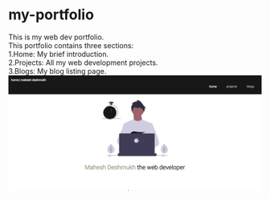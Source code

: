 # my-portfolio
This is my web dev portfolio.  
This portfolio contains three sections:   
1.Home: My brief introduction.  
2.Projects: All my web development projects.  
3.Blogs: My blog listing page.   
![website preview](img/portfolio.PNG)